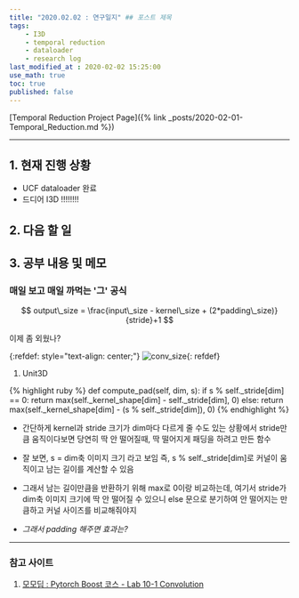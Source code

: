 ```yaml
---
title: "2020.02.02 : 연구일지" ## 포스트 제목
tags:
    - I3D
    - temporal reduction
    - dataloader
    - research log
last_modified_at : 2020-02-02 15:25:00
use_math: true
toc: true
published: false
---
```

[Temporal Reduction Project Page]({% link _posts/2020-02-01-Temporal_Reduction.md %})

<hr>

## 1. 현재 진행 상황

- UCF dataloader 완료
- 드디어 I3D !!!!!!!!

## 2. 다음 할 일


## 3. 공부 내용 및 메모

### 매일 보고 매일 까먹는 '그' 공식

$$ output\_size = \frac{input\_size - kernel\_size + (2*padding\_size)}{stride}+1 $$

이제 좀 외웠나?

{:refdef: style="text-align: center;"}
![conv_size](/assets/images/2020-02-02-conv크기.PNG){: refdef}
1) Unit3D

{% highlight ruby %}
def compute_pad(self, dim, s):
        if s % self._stride[dim] == 0:
            return max(self._kernel_shape[dim] - self._stride[dim], 0)
        else:
            return max(self._kernel_shape[dim] - (s % self._stride[dim]), 0)
{% endhighlight %}

- 간단하게 kernel과 stride 크기가 dim마다 다르게 줄 수도 있는 상황에서 stride만큼 움직이다보면 당연히 딱 안 떨어질때, 딱 떨어지게 패딩을 하려고 만든 함수

- 잘 보면, s = dim축 이미지 크기 라고 보임 즉, s % self._stride[dim]로 커널이 움직이고 남는 길이를 계산할 수 있음

- 그래서 남는 길이만큼을 반환하기 위해 max로 0이랑 비교하는데, 여기서 stride가 dim축 이미지 크기에 딱 안 떨어질 수 있으니 else 문으로 분기하여 안 떨어지는 만큼하고 커널 사이즈를 비교해줘야지

- *그래서 padding 해주면 효과는?*



<hr>

### 참고 사이트

1. [모모딥 : Pytorch Boost 코스 - Lab 10-1 Convolution](https://www.edwith.org/boostcourse-dl-pytorch/lecture/43764/)